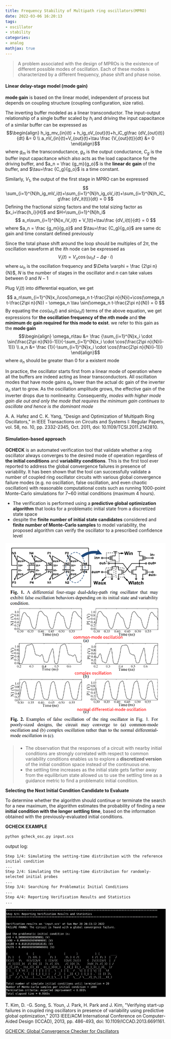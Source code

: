 ```yaml
---
title: Frequency Stability of Multipath ring oscillators(MPRO)
date: 2022-03-06 16:20:13
tags:
- oscillator
- stability
categories:
- analog
mathjax: true
---
```


> A problem associated with the design of MPROs is the existence of different possible modes of oscillation. Each of these modes is characterized by a different frequency, phase shift and phase noise.
>


#### Linear delay-stage model (mode gain)

**mode gain** is based on the linear model, independent of process but depends on coupling structure (coupling configuration, size ratio).

The inverting buffer modeled as a linear transconductor. The input-output relationship of a single buffer scaled by $h_i$ and driving the input capacitance of a similar buffer can be expressed as
$$\begin{align}
h_ig_mv_{in}(t) + h_ig_oV_{out}(t)+h_iC_g\frac {dV_{out}(t)}{dt} &= 0 \\
a_nV_{in}(t)+V_{out}(t)+\tau \frac {V_{out}(t)}{dt} &= 0
\end{align}$$
where $g_m$ is the transconductance, $g_o$ is the output conductance, $C_g$ is the buffer input capacitance which also acts as the load capacitance for the driving
buffer, and $a_n = \frac {g_m}{g_o}$ is the **linear dc gain** of the buffer, and $\tau=\frac {C_g}{g_o}$ is a time constant.

Similarly, $V_1$, the output of the first stage in MPRO can be expressed
$$
\sum_{i=1}^{N}h_ig_mV_i(t)+\sum_{i=1}^{N}h_ig_oV_i(t)+\sum_{i=1}^{N}h_iC_g\frac {dV_it(t)}{dt} = 0
$$
Defining the fractional sizing factors and the total sizing factor as $x_i=\frac{h_i}{H}$ and $H=\sum_{i=1}^{N}h_i$
$$
a_n\sum_{i=1}^{N}x_iV_i(t) + V_1(t)+\tau\frac {dV_i(t)}{dt} = 0
$$
where $a_n = \frac {g_m}{g_o}$ and $\tau=\frac {C_g}{g_o}$ are same dc gain and time constant defined previously

Since the total phase shift around the loop should be multiples of $2\pi$, the oscillation waveform at the *i*th node can be expressed as
$$
V_i(t) = V_o \cos(\omega_nt-\Delta \varphi \cdot i)
$$
where $\omega_n$ is the oscillation frequency and $\Delta \varphi = \frac {2\pi n}{N}$, $N$ is the number of stages in the oscillator and $n$ can take values between $0$ and $N-1$

Plug $V_i(t)$ into differential equation, we get
$$
a_n\sum_{i=1}^{N}x_i\cos(\omega_n t-\frac{2\pi n}{N}i)+\cos(\omega_n t-\frac{2\pi n}{N}) - \omega_n \tau \sin(\omega_n t-\frac{2\pi n}{N}) = 0
$$
By equating the $cos(\omega_n t)$ and $sin(\omega_n t)$ terms of the above equation, we get expressions for **the oscillation frequency of the *n*th mode** and **the minimum dc gain required for this mode to exist**. we refer to this gain as the **mode gain**
$$\begin{align}
\omega_n\tau &= \frac {\sum_{i=1}^{N}x_i \cdot \sin(\frac{2\pi n}{N}(i-1))}{-\sum_{i=1}^{N}x_i \cdot \cos(\frac{2\pi n}{N}(i-1))} \\
a_n &= \frac {1}{-\sum_{i=1}^{N}x_i \cdot \cos(\frac{2\pi n}{N}(i-1))}
\end{align}$$
where $a_n$ should be greater than $0$ for a existent mode

In practice, the oscillator starts first from a linear mode of operation where all the buffers are indeed acting as linear transconductors. All oscillation modes that have mode gains $a_n$ lower than the actual dc gain of the inverter $a_o$ start to grow. As the oscillation amplitude grows, the effective gain of the inverter drops due to nonlinearity. Consequently, *modes with higher mode gain die out and only the mode that requires the minimum gain continues to oscillate and hence is the dominant mode*

A. A. Hafez and C. K. Yang, "Design and Optimization of Multipath Ring Oscillators," in IEEE Transactions on Circuits and Systems I: Regular Papers, vol. 58, no. 10, pp. 2332-2345, Oct. 2011, doi: 10.1109/TCSI.2011.2142810.

#### Simulation-based approach

**GCHECK** is an automated verification tool that validate whether a ring oscillator always converges to the desired mode of operation regardless of **the initial conditions** and **variability conditions**. This is the first tool ever reported to address the global convergence failures in presence of variability. It has been shown that the tool can successfully validate a number of coupled ring oscillator circuits with various global convergence failure modes (e.g. no oscillation, false oscillation, and even chaotic oscillation) with reasonable computational costs such as running 1000-point Monte-Carlo simulations for 7~60 initial conditions (maximum 4 hours).

- The verification is performed using a **predictive global optimization algorithm** that looks for a problematic initial state from a discretized state space
- despite the **finite number of initial state candidates** considered and **finite number of Monte-Carlo samples** to model variability, the proposed algorithm can verify the oscillator to a prescribed confidence level

![image-20220320183344877](MPRO-frequency-stability/image-20220320183344877.png)

> - The observation that the responses of a circuit with nearby initial conditions are strongly correlated with respect to common variability conditions enables us to explore a **discretized version** of the initial condition space instead of the continuous one.
> - the settling time increases as the initial state gets farther away from the equilibrium state allowed us to use the settling time as a guidance metric to find a problematic initial condition.



**Selecting the Next Initial Condition Candidate to Evaluate**

To determine whether the algorithm should continue or terminate the search for a new maximum, the algorithm estimates the probability of finding a new **initial condition with the longer settling time**, based on the information obtained with the previously-evaluated initial conditions.



**GCHECK EXAMPLE**

```bash
python gcheck_osc.py input.scs
```

output log:

```
Step 1/4: Simulating the setting-time distribution with the reference initial condition
...
Step 2/4: Simulating the setting-time distribution for randomly-selected initial probes
...
Step 3/4: Searching for Problematic Initial Conditions
...
Step 4/4: Reporting Verification Results and Statistics
...
```

![image-20220320201718018](MPRO-frequency-stability/image-20220320201718018.png)



T. Kim, D. -G. Song, S. Youn, J. Park, H. Park and J. Kim, "Verifying start-up failures in coupled ring oscillators in presence of variability using predictive global optimization," 2013 IEEE/ACM International Conference on Computer-Aided Design (ICCAD), 2013, pp. 486-493, doi: 10.1109/ICCAD.2013.6691161.

[GCHECK: Global Convergence Checker for Oscillators](https://mics.snu.ac.kr/wiki/GCHECK)
